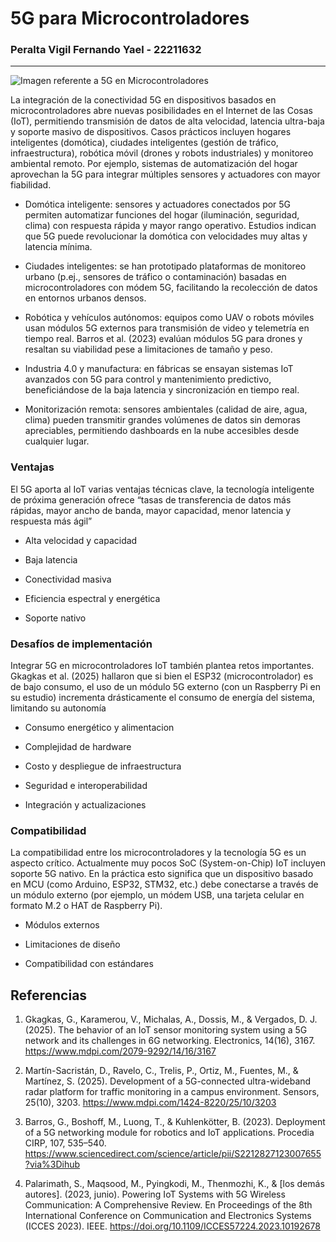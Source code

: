 #  5G para Microcontroladores

### Peralta Vigil Fernando Yael - 22211632

***
![Imagen referente a 5G en Microcontroladores](https://encrypted-tbn0.gstatic.com/images?q=tbn:ANd9GcQhSazQsQJUWPA9FaIFHj0YmHUH0IBf5XwXIw&s)

La integración de la conectividad 5G en dispositivos basados en microcontroladores abre nuevas posibilidades en el Internet de las Cosas (IoT), permitiendo transmisión de datos de alta velocidad, latencia ultra-baja y soporte masivo de dispositivos. Casos prácticos incluyen hogares inteligentes (domótica), ciudades inteligentes (gestión de tráfico, infraestructura), robótica móvil (drones y robots industriales) y monitoreo ambiental remoto. Por ejemplo, sistemas de automatización del hogar aprovechan la 5G para integrar múltiples sensores y actuadores con mayor fiabilidad.

* Domótica inteligente: sensores y actuadores conectados por 5G permiten automatizar funciones del hogar (iluminación, seguridad, clima) con respuesta rápida y mayor rango operativo. Estudios indican que 5G puede revolucionar la domótica con velocidades muy altas y latencia mínima.

* Ciudades inteligentes: se han prototipado plataformas de monitoreo urbano (p.ej., sensores de tráfico o contaminación) basadas en microcontroladores con módem 5G, facilitando la recolección de datos en entornos urbanos densos.

* Robótica y vehículos autónomos: equipos como UAV o robots móviles usan módulos 5G externos para transmisión de video y telemetría en tiempo real. Barros et al. (2023) evalúan módulos 5G para drones y resaltan su viabilidad pese a limitaciones de tamaño y peso.

* Industria 4.0 y manufactura: en fábricas se ensayan sistemas IoT avanzados con 5G para control y mantenimiento predictivo, beneficiándose de la baja latencia y sincronización en tiempo real.

* Monitorización remota: sensores ambientales (calidad de aire, agua, clima) pueden transmitir grandes volúmenes de datos sin demoras apreciables, permitiendo dashboards en la nube accesibles desde cualquier lugar.

### Ventajas

El 5G aporta al IoT varias ventajas técnicas clave, la tecnología inteligente de próxima generación ofrece “tasas de transferencia de datos más rápidas, mayor ancho de banda, mayor capacidad, menor latencia y respuesta más ágil”

* Alta velocidad y capacidad

* Baja latencia

* Conectividad masiva

* Eficiencia espectral y energética 

* Soporte nativo

### Desafíos de implementación

Integrar 5G en microcontroladores IoT también plantea retos importantes. Gkagkas et al. (2025) hallaron que si bien el ESP32 (microcontrolador) es de bajo consumo, el uso de un módulo 5G externo (con un Raspberry Pi en su estudio) incrementa drásticamente el consumo de energía del sistema, limitando su autonomía

* Consumo energético y alimentacion

* Complejidad de hardware

* Costo y despliegue de infraestructura

* Seguridad e interoperabilidad

* Integración y actualizaciones

### Compatibilidad

La compatibilidad entre los microcontroladores y la tecnología 5G es un aspecto crítico. Actualmente muy pocos SoC (System-on-Chip) IoT incluyen soporte 5G nativo. En la práctica esto significa que un dispositivo basado en MCU (como Arduino, ESP32, STM32, etc.) debe conectarse a través de un módulo externo (por ejemplo, un módem USB, una tarjeta celular en formato M.2 o HAT de Raspberry Pi).

* Módulos externos

* Limitaciones de diseño

*  Compatibilidad con estándares

## Referencias

1. Gkagkas, G., Karamerou, V., Michalas, A., Dossis, M., & Vergados, D. J. (2025). The behavior of an IoT sensor monitoring system using a 5G network and its challenges in 6G networking. Electronics, 14(16), 3167. https://www.mdpi.com/2079-9292/14/16/3167

2. Martín-Sacristán, D., Ravelo, C., Trelis, P., Ortiz, M., Fuentes, M., & Martínez, S. (2025). Development of a 5G-connected ultra-wideband radar platform for traffic monitoring in a campus environment. Sensors, 25(10), 3203. https://www.mdpi.com/1424-8220/25/10/3203

3. Barros, G., Boshoff, M., Luong, T., & Kuhlenkötter, B. (2023). Deployment of a 5G networking module for robotics and IoT applications. Procedia CIRP, 107, 535–540. https://www.sciencedirect.com/science/article/pii/S2212827123007655?via%3Dihub

4. Palarimath, S., Maqsood, M., Pyingkodi, M., Thenmozhi, K., & [los demás autores]. (2023, junio). Powering IoT Systems with 5G Wireless Communication: A Comprehensive Review. En Proceedings of the 8th International Conference on Communication and Electronics Systems (ICCES 2023). IEEE. https://doi.org/10.1109/ICCES57224.2023.10192678
